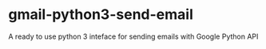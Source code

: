 # gmail-python3-send-email
A ready to use python 3 inteface for sending emails with Google Python API
